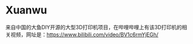 # Xuanwu
来自中国的大鱼DIY开源的大型3D打印机项目，在哔哩哔哩上有该3D打印机的相关视频，网址是：https://www.bilibili.com/video/BV1c6rmYjEGh/
